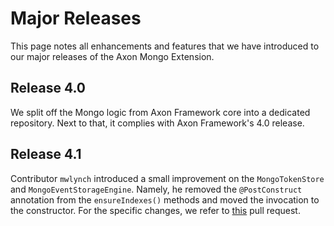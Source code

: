 # Major Releases

This page notes all enhancements and features that we have introduced to our major releases of the Axon Mongo Extension.

## Release 4.0

We split off the Mongo logic from Axon Framework core into a dedicated repository.
Next to that, it complies with Axon Framework's 4.0 release.

## Release 4.1

Contributor `mwlynch` introduced a small improvement on the `MongoTokenStore` and `MongoEventStorageEngine`.
Namely, he removed the `@PostConstruct` annotation from the `ensureIndexes()` methods and moved the invocation to the constructor.
For the specific changes, we refer to [this](https://github.com/AxonFramework/extension-mongo/pull/2) pull request.